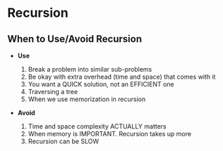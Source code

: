 # Recursion

## When to Use/Avoid Recursion

- **Use**
    1. Break a problem into similar sub-problems
    2. Be okay with extra overhead (time and space) that comes with it
    3. You want a QUICK solution, not an EFFICIENT one
    4. Traversing a tree
    5. When we use memorization in recursion

- **Avoid**
    1. Time and space complexity ACTUALLY matters
    2. When memory is IMPORTANT. Recursion takes up more
    3. Recursion can be SLOW

